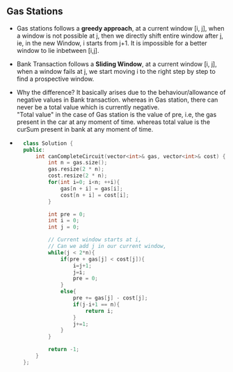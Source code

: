 ## Gas Stations
- Gas stations follows a **greedy approach**, at a current window [i, j], when a window is not possible at j, then we directly shift entire window after j, ie, in the new Window, i starts from j+1. It is impossible for a better window to lie inbetween [i,j].

- Bank Transaction follows a **Sliding Window**, at a current window [i, j], when a window fails at j, we start moving i to the right step by step to find a prospective window.

- Why the difference? It basically arises due to the behaviour/allowance of negative values in Bank transaction. whereas in Gas station, there can never be a total value which is currently negative.  
"Total value" in the case of Gas station is the value of pre, i.e, the gas present in the car at any moment of time. whereas total value is the curSum present in bank at any moment of time.


- ```cpp
    class Solution {
    public:
        int canCompleteCircuit(vector<int>& gas, vector<int>& cost) {
            int n = gas.size();
            gas.resize(2 * n);
            cost.resize(2 * n);
            for(int i=0; i<n; ++i){
                gas[n + i] = gas[i];
                cost[n + i] = cost[i];
            }

            int pre = 0;
            int i = 0;
            int j = 0;

            // Current window starts at i,
            // Can we add j in our current window,
            while(j < 2*n){
                if(pre + gas[j] < cost[j]){ 
                    i=j+1;
                    j=i;
                    pre = 0;
                }
                else{
                    pre += gas[j] - cost[j];
                    if(j-i+1 == n){
                        return i;
                    }
                    j+=1;
                }
            }

            return -1;
        }
    };
    ```